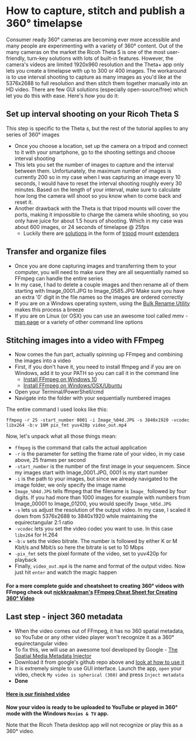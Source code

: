 # How to capture, stitch and publish a 360° timelapse 

Consumer ready 360° cameras are becoming ever more accessible and many people are experimenting with a variety of 360° content. 
Out of the many cameras on the market the Ricoh Theta S is one of the most user-friendly, turn-key solutions with lots of built-in features. 
However, the camera's videos are limited 1920x960 resolution and the Theta+ app only lets you create a timelapse with up to 300 or 400 images. 
The workaround is to use interval shooting to capture as many images as you'd like at the 5376x2688 to  full resolution and then stitch them
together manually into an HD video. There are few GUI solutions (especially open-source/free) which let you do this with ease. Here's how you do it:


## Set up interval shooting on your Ricoh Theta S
This step is specific to the Theta s, but the rest of the tutorial applies to any series of 360° images


* Once you choose a location, set up the camera on a tripod and connect to it with your smartphone, go to the shooting settings and choose interval shooting
* This lets you set the number of images to capture and the interval between them. Unfortunately, the maximum number of images is currently 200
so in my case when I was capturing an image every 10 seconds, I would have to reset the interval shooting roughly every 30 minutes. Based on the length of your interval,
make sure to calculate how long the camera will shoot so you know when to come back and reset it. 
* Another drawback with the Theta is that tripod mounts will cover the ports, making it impossible to charge the camera while shooting, so you only 
have juice for about 1.5 hours of shooting. Which in my case was about 600 images, or 24 seconds of timelapse @ 25fps
    * Luckily there are [solutions](https://havecamerawilltravel.com/photographer/ricoh-theta-te1-extension-adapter/) in the form of [tripod](https://www.amazon.com/dp/B01HZHM526?tag=0506-tps-20) mount 
    [extenders](https://www.amazon.com/dp/B01HH432W4?tag=0506-tps-20)

## Transfer and organize files


* Once you are done capturing images and transferring them to your computer, you will need to make sure they are all sequentially named so FFmpeg can handle the entire series
* In my case, I had to delete a couple images and then rename all of them starting with Image_0001.JPG to Image_0585.JPG Make sure you have an extra '0' digit 
in the file names so the images are ordered correctly
* If you are on a Windows operating system, using the [Bulk Rename Utility](http://www.bulkrenameutility.co.uk/Download.php) makes this process a breeze
* If you are on Linux (or OSX) you can use an awesome tool called mmv - [man page](http://manpages.ubuntu.com/manpages/precise/man1/mmv.1.html) or a variety of
other command line options

## Stitching images into a video with FFmpeg


* Now comes the fun part, actually spinning up FFmpeg and combining the images into a video 
* First, if you don't have it, you need to install ffmpeg and if you are on Windows, add it to your PATH so you can call it in the command line
    * [Install FFmpeg on Windows 10](http://www.wikihow.com/Install-FFmpeg-on-Windows)
    * [Install FFmpeg on Windows/OSX/Ubuntu](https://github.com/adaptlearning/adapt_authoring/wiki/Installing-FFmpeg)
* Open your Terminal/PowerShell/cmd
* Navigate into the folder with your sequentially numbered images

The entire command I used looks like this:

`ffmpeg -r 25 -start_number 0001 -i Image_%04d.JPG -s 3840x1920 -vcodec libx264 -b:v 10M pix_fmt yuv420p video_out.mp4`


Now, let's unpack what all those things mean:

- `ffmpeg` is the command that calls the actual application
- `-r` is the parameter for setting the frame rate of your video, in my case above, 25 frames per second
- `-start_number` is the number of the first image in your sequencem. Since my images start with Image_0001.JPG, 0001 is my start number
- `-i` is the path to your images, but since we already navigated to the image folder, we only specify the image name
- `Image_%04d.JPG` tells ffmpeg that the filename is `Image_` followed by four digits. If you had more than 1000 images for example with
numbers from Image_00001 to Image_01200, you would specify `Image_%05d.JPG`
- `-s` lets us adjust the resolution of the output video. In my case, I scaled it down from 5376x2688 to 3840x1920 while maintaining
the equirectangular 2:1 ratio
- `-vcodec` lets you set the video codec you want to use. In this case `libx264` for H.264
- `-b:v` sets the video bitrate. The number is followed by either K or M Kbit/s and Mbit/s so here the bitrate is set to 10 Mbps
- `-pix_fmt` sets the pixel formate of the video, set to yuv420p for playback
- Finally, `video_out.mp4` is the name and format of the output video. Now just hit `enter` and watch the magic happen

#### For a more complete guide and cheatsheet to creating 360° videos with FFmpeg check out [nickkraakman's](https://gist.github.com/nickkraakman) [FFmpeg Cheat Sheet for Creating 360° Video](https://gist.github.com/nickkraakman/e351f3c917ab1991b7c9339e10578049)

## Last step - inject 360 metadata


* When the video comes out of FFmpeg, it has no 360 spatial metadata, so YouTube or any other video player won't recognize it as a 360°
equirectangular video
* To fix this, we will use an awesome tool developed by Google - [The Spatial Media Metadata Injector](https://github.com/google/spatial-media/releases)
* Download it from google's github repo above and [look at how to use it](https://support.google.com/jump/answer/7044297?hl=en)
* It is extremely simple to use GUI interface. Launch the app, `open` your video, check `My video is spherical (360)` and press `Inject metadata`
* **Done**

#### [Here is our finished video](https://www.youtube.com/watch?v=QFVkUI-o-Cc)

**Now your video is ready to be uploaded to YouTube or played in 360° mode with the Windows `Movies & TV` app.**

Note that the Ricoh Theta desktop app will not recognize or play this as a 360° video. 





